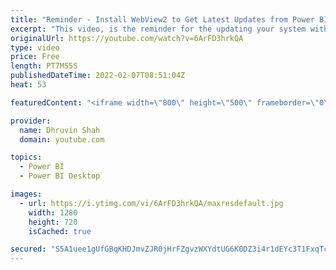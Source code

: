 ```yaml
---
title: "Reminder - Install WebView2 to Get Latest Updates from Power BI Desktop"
excerpt: "This video, is the reminder for the updating your system with WebView2 if you want to receive, Power BI Desktop updates from February 2022. Microsoft is making the switch to better optimize our development and release process . It also means that you’ll automatically get the latest security patches as"
originalUrl: https://youtube.com/watch?v=6ArFD3hrkQA
type: video
price: Free
length: PT7M55S
publishedDateTime: 2022-02-07T08:51:04Z
heat: 53

featuredContent: "<iframe width=\"800\" height=\"500\" frameborder=\"0\" src=\"https://www.youtube.com/embed/6ArFD3hrkQA\" allow=\"accelerometer; autoplay; encrypted-media; gyroscope; picture-in-picture\" allowfullscreen></iframe>"

provider:
  name: Dhruvin Shah
  domain: youtube.com

topics:
  - Power BI
  - Power BI Desktop

images:
  - url: https://i.ytimg.com/vi/6ArFD3hrkQA/maxresdefault.jpg
    width: 1280
    height: 720
    isCached: true

secured: "S5A1uee1gUfGBqKHDJmvZJR0jHrFZgvzWXYdtUG6K0DZ3i4r1dEYc3T1FxqTcw4Z8rfrOBPMa9uL04GuwdhR9JUNrkTrnX9SXWdn93+NksANAktxD+csTDQkFnZWJVJVmocQ978V+OkT4vsizFuK2WnrVJlVrEhif/8g5b+q3ZdxzsABQtHTorHrosma2wbQ59/dm0d3+dRP16D5T6HoHiMnyMvIHYRijF0jcNkBsbQEt3TeZDcyC0ZJA8drwpP1Jn+2kM5KNLD/4l5+RT5gRx0f4gj0CMb+k6FLBi8VRxXEl3nx8UY7oN+24f6eTt4EiwJqhtepVXYP7n/+4lBXO7rzi9fwW+pwBgUR7kX2t7+nw+c5kgW6fSIKvxjnpcIHOaNfTWtAVYjOFp6Cr91L3GsX+WglEM1h/+ngqhJJfIQ=;L7DhVfwo5iQ7xrX2AAFfDg=="
---
```


